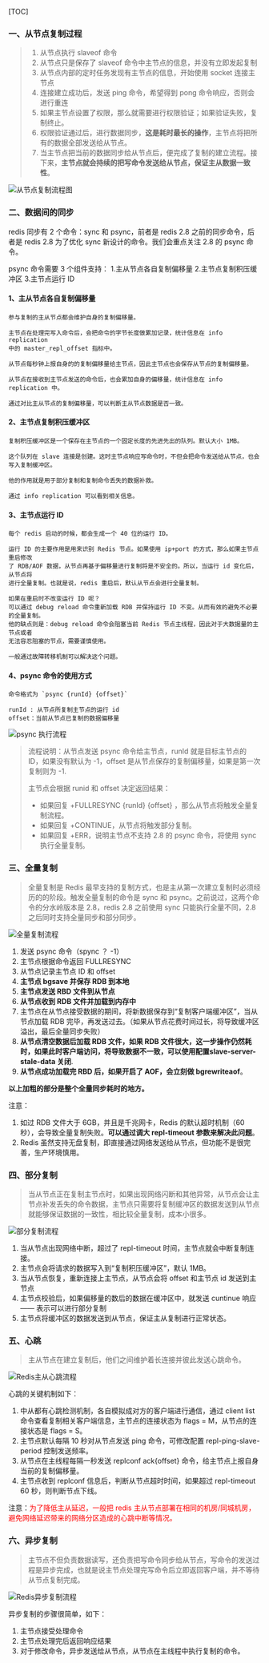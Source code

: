 [TOC]

### 一、从节点复制过程

> 1. 从节点执行 slaveof 命令
> 2. 从节点只是保存了 slaveof 命令中主节点的信息，并没有立即发起复制
> 3. 从节点内部的定时任务发现有主节点的信息，开始使用 socket 连接主节点
> 4. 连接建立成功后，发送 ping 命令，希望得到 pong 命令响应，否则会进行重连
> 5. 如果主节点设置了权限，那么就需要进行权限验证；如果验证失败，复制终止。
> 6. 权限验证通过后，进行数据同步，**这是耗时最长的操作**，主节点将把所有的数据全部发送给从节点。
> 7. 当主节点把当前的数据同步给从节点后，便完成了复制的建立流程。接下来，**主节点就会持续的把写命令发送给从节点，保证主从数据一致性**。

![从节点复制流程图](assets/4236553-6e738a8f879eae66.png)

### 二、数据间的同步

redis 同步有 2 个命令：sync 和 psync，前者是 redis 2.8 之前的同步命令，后者是 redis 2.8 为了优化 sync 新设计的命令。我们会重点关注 2.8 的 psync 命令。

psync 命令需要 3 个组件支持：
1.主从节点各自复制偏移量
2.主节点复制积压缓冲区
3.主节点运行 ID

#### 1、主从节点各自复制偏移量

```
参与复制的主从节点都会维护自身的复制偏移量。

主节点在处理完写入命令后，会把命令的字节长度做累加记录，统计信息在 info replication 
中的 master_repl_offset 指标中。

从节点每秒钟上报自身的的复制偏移量给主节点，因此主节点也会保存从节点的复制偏移量。

从节点在接收到主节点发送的命令后，也会累加自身的偏移量，统计信息在 info replication 中。

通过对比主从节点的复制偏移量，可以判断主从节点数据是否一致。
```

#### 2、主节点复制积压缓冲区

```
复制积压缓冲区是一个保存在主节点的一个固定长度的先进先出的队列。默认大小 1MB。

这个队列在 slave 连接是创建。这时主节点响应写命令时，不但会把命令发送给从节点，也会写入复制缓冲区。

他的作用就是用于部分复制和复制命令丢失的数据补救。

通过 info replication 可以看到相关信息。
```

#### 3、主节点运行 ID

```
每个 redis 启动的时候，都会生成一个 40 位的运行 ID。

运行 ID 的主要作用是用来识别 Redis 节点。如果使用 ip+port 的方式，那么如果主节点重启修改
了 RDB/AOF 数据，从节点再基于偏移量进行复制将是不安全的。所以，当运行 id 变化后，从节点将
进行全量复制。也就是说，redis 重启后，默认从节点会进行全量复制。

如果在重启时不改变运行 ID 呢？
可以通过 debug reload 命令重新加载 RDB 并保持运行 ID 不变。从而有效的避免不必要的全量复制。
他的缺点则是：debug reload 命令会阻塞当前 Redis 节点主线程，因此对于大数据量的主节点或者
无法容忍阻塞的节点，需要谨慎使用。

一般通过故障转移机制可以解决这个问题。
```

#### 4、psync 命令的使用方式

```
命令格式为 `psync {runId} {offset}`

runId : 从节点所复制主节点的运行 id
offset：当前从节点已复制的数据偏移量
```

![psync 执行流程](assets/4236553-5181b4e3d9d3e5aa.png)

> 流程说明：从节点发送 psync 命令给主节点，runId 就是目标主节点的 ID，如果没有默认为 -1，offset 是从节点保存的复制偏移量，如果是第一次复制则为 -1.
>
> 主节点会根据 runid 和 offset 决定返回结果：
>
> - 如果回复 +FULLRESYNC {runId} {offset} ，那么从节点将触发全量复制流程。
> - 如果回复 +CONTINUE，从节点将触发部分复制。
> - 如果回复 +ERR，说明主节点不支持 2.8 的 psync 命令，将使用 sync 执行全量复制。

### 三、全量复制

> 全量复制是 Redis 最早支持的复制方式，也是主从第一次建立复制时必须经历的的阶段。触发全量复制的命令是 sync 和 psync。之前说过，这两个命令的分水岭版本是 2.8，redis 2.8 之前使用 sync 只能执行全量不同，2.8 之后同时支持全量同步和部分同步。

![全量复制流程](assets/4236553-fe63eaaf080e9e78.png)

1. 发送 psync 命令（spync ？ -1）
2. 主节点根据命令返回 FULLRESYNC
3. 从节点记录主节点 ID 和 offset
4. **主节点 bgsave 并保存 RDB 到本地**
5. **主节点发送 RBD 文件到从节点**
6. **从节点收到 RDB 文件并加载到内存中**
7. 主节点在从节点接受数据的期间，将新数据保存到“复制客户端缓冲区”，当从节点加载 RDB 完毕，再发送过去。（如果从节点花费时间过长，将导致缓冲区溢出，最后全量同步失败）
8. **从节点清空数据后加载 RDB 文件，如果 RDB 文件很大，这一步操作仍然耗时，如果此时客户端访问，将导致数据不一致，可以使用配置slave-server-stale-data 关闭**.
9. **从节点成功加载完 RBD 后，如果开启了 AOF，会立刻做 bgrewriteaof**。

**以上加粗的部分是整个全量同步耗时的地方。**

注意：

1. 如过 RDB 文件大于 6GB，并且是千兆网卡，Redis 的默认超时机制（60 秒），会导致全量复制失败。**可以通过调大 repl-timeout 参数来解决此问题**。
2. Redis 虽然支持无盘复制，即直接通过网络发送给从节点，但功能不是很完善，生产环境慎用。

### 四、部分复制

> 当从节点正在复制主节点时，如果出现网络闪断和其他异常，从节点会让主节点补发丢失的命令数据，主节点只需要将复制缓冲区的数据发送到从节点就能够保证数据的一致性，相比较全量复制，成本小很多。

![部分复制流程](assets/4236553-f153b591eab605a4.png)

1. 当从节点出现网络中断，超过了 repl-timeout 时间，主节点就会中断复制连接。
2. 主节点会将请求的数据写入到“复制积压缓冲区”，默认 1MB。
3. 当从节点恢复，重新连接上主节点，从节点会将 offset 和主节点 id 发送到主节点
4. 主节点校验后，如果偏移量的数后的数据在缓冲区中，就发送 cuntinue 响应 —— 表示可以进行部分复制
5. 主节点将缓冲区的数据发送到从节点，保证主从复制进行正常状态。

### 五、心跳

> 主从节点在建立复制后，他们之间维护着长连接并彼此发送心跳命令。

![Redis主从心跳流程](assets/4236553-bccc6dd3a0d79441.png)

心跳的关键机制如下：

1. 中从都有心跳检测机制，各自模拟成对方的客户端进行通信，通过 client list 命令查看复制相关客户端信息，主节点的连接状态为 flags = M，从节点的连接状态是 flags = S。
2. 主节点默认每隔 10 秒对从节点发送 ping 命令，可修改配置 repl-ping-slave-period 控制发送频率。
3. 从节点在主线程每隔一秒发送 replconf ack{offset} 命令，给主节点上报自身当前的复制偏移量。
4. 主节点收到 replconf 信息后，判断从节点超时时间，如果超过 repl-timeout 60 秒，则判断节点下线。

注意：<font color=red>为了降低主从延迟，一般把 redis 主从节点部署在相同的机房/同城机房，避免网络延迟带来的网络分区造成的心跳中断等情况。</font>

### 六、异步复制

> 主节点不但负责数据读写，还负责把写命令同步给从节点，写命令的发送过程是异步完成，也就是说主节点处理完写命令后立即返回客户端，并不等待从节点复制完成。

![Redis异步复制流程](assets/4236553-bed1c5c1b0f3e43c.png)

异步复制的步骤很简单，如下：

1. 主节点接受处理命令
2. 主节点处理完后返回响应结果
3. 对于修改命令，异步发送给从节点，从节点在主线程中执行复制的命令。